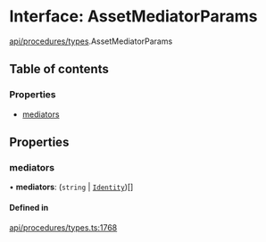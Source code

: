 # Interface: AssetMediatorParams

[api/procedures/types](../wiki/api.procedures.types).AssetMediatorParams

## Table of contents

### Properties

- [mediators](../wiki/api.procedures.types.AssetMediatorParams#mediators)

## Properties

### mediators

• **mediators**: (`string` \| [`Identity`](../wiki/api.entities.Identity.Identity))[]

#### Defined in

[api/procedures/types.ts:1768](https://github.com/PolymeshAssociation/polymesh-sdk/blob/f8a937f04/src/api/procedures/types.ts#L1768)
